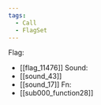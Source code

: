 ```yaml
---
tags:
  - Call
  - FlagSet
---
```

Flag:
- [[flag_11476]]
Sound:
- [[sound_43]]
- [[sound_17]]
Fn:
- [[sub000_function28]]
